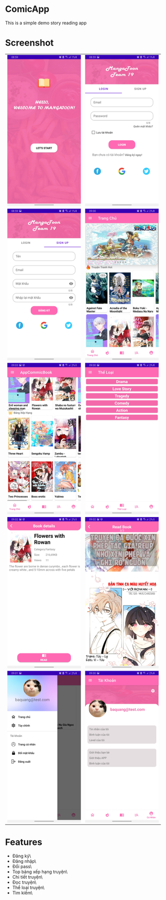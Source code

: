 # ComicApp
This is a simple demo story reading app


# Screenshot

|  |  |
| --- | --- |
| ![Mô tả ảnh 1](ScreenshotApp/login.jpg) | ![Mô tả ảnh 2](ScreenshotApp/login1.jpg) |
| ![Mô tả ảnh 4](ScreenshotApp/signUp.jpg) | ![Mô tả ảnh 5](ScreenshotApp/home.jpg) |
| ![Mô tả ảnh 6](ScreenshotApp/home1.jpg) | ![Mô tả ảnh 7](ScreenshotApp/category.jpg) |
| ![Mô tả ảnh 8](ScreenshotApp/readBookInf.jpg) | ![Mô tả ảnh 9](ScreenshotApp/readbook.jpg) |
| ![Mô tả ảnh 10](ScreenshotApp/setting.jpg) | ![Mô tả ảnh 11](ScreenshotApp/user.jpg) |


# Features

- Đăng ký\
- Đăng nhập\
- Đổi pass\
- Top bảng xếp hạng truyện\
- Chi tiết truyện\
- Đọc truyện\
- Thể loại truyện\
- Tìm kiếm\
